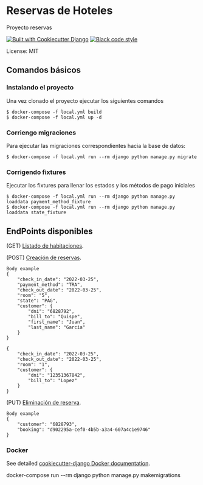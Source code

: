 # Reservas de Hoteles

Proyecto reservas

[![Built with Cookiecutter Django](https://img.shields.io/badge/built%20with-Cookiecutter%20Django-ff69b4.svg?logo=cookiecutter)](https://github.com/cookiecutter/cookiecutter-django/)
[![Black code style](https://img.shields.io/badge/code%20style-black-000000.svg)](https://github.com/ambv/black)

License: MIT

## Comandos básicos

### Instalando el proyecto

Una vez clonado el proyecto ejecutar los siguientes comandos

    $ docker-compose -f local.yml build
    $ docker-compose -f local.yml up -d

### Corriengo migraciones

Para ejecutar las migraciones correspondientes hacia la base de datos:

    $ docker-compose -f local.yml run --rm django python manage.py migrate

### Corrigendo fixtures

Ejecutar los fixtures para llenar los estados y los métodos de pago iniciales

    $ docker-compose -f local.yml run --rm django python manage.py loaddata payment_method_fixture
    $ docker-compose -f local.yml run --rm django python manage.py loaddata state_fixture


## EndPoints disponibles

(GET) [Listado de habitaciones](http://localhost:8000/api/v1/rooms/).

(POST) [Creación de reservas](http://localhost:8000/api/v1/bookings/).

    Body example
    {
        "check_in_date": "2022-03-25",
        "payment_method": "TRA",
        "check_out_date": "2022-03-25",
        "room": "5",
        "state": "PAG",
        "customer": {
            "dni": "6828792",
            "bill_to": "Quispe",
            "first_name": "Juan",
            "last_name": "Garcia"
        }
    }

    {
        "check_in_date": "2022-03-25",
        "check_out_date": "2022-03-25",
        "room": "1",
        "customer": {
            "dni": "12351367842",
            "bill_to": "Lopez"
        }
    }

(PUT) [Eliminación de reserva](http://localhost:8000/api/v1/bookings/).

    Body example
    {
        "customer": "6828793",
        "booking": "d902295a-cef0-4b5b-a3a4-607a4c1e9746"
    }
### Docker

See detailed [cookiecutter-django Docker documentation](http://cookiecutter-django.readthedocs.io/en/latest/deployment-with-docker.html).

docker-compose run --rm django python manage.py makemigrations

